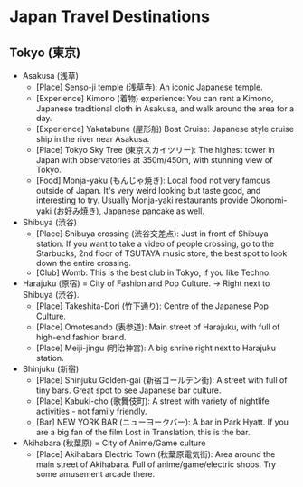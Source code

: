 # Japan Travel Destinations

## Tokyo (東京)
- Asakusa (浅草) 
  - [Place] Senso-ji temple (浅草寺): An iconic Japanese temple. 
  - [Experience] Kimono (着物) experience: You can rent a Kimono, Japanese traditional cloth in Asakusa, and walk around the area for a day. 
  - [Experience] Yakatabune (屋形船) Boat Cruise: Japanese style cruise ship in the river near Asakusa. 
  - [Place] Tokyo Sky Tree (東京スカイツリー): The highest tower in Japan with observatories at 350m/450m, with stunning view of Tokyo. 
  - [Food] Monja-yaku (もんじゃ焼き): Local food not very famous outside of Japan. It's very weird looking but taste good, and interesting to try. Usually Monja-yaki restaurants provide Okonomi-yaki (お好み焼き), Japanese pancake as well. 
- Shibuya (渋谷)
  - [Place] Shibuya crossing (渋谷交差点): Just in front of Shibuya station. If you want to take a video of people crossing, go to the Starbucks, 2nd floor of TSUTAYA music store, the best spot to look down the entire crossing. 
  - [Club] Womb: This is the best club in Tokyo, if you like Techno. 
- Harajuku (原宿) = City of Fashion and Pop Culture. -> Right next to Shibuya (渋谷). 
  - [Place] Takeshita-Dori (竹下通り): Centre of the Japanese Pop Culture. 
  - [Place] Omotesando (表参道): Main street of Harajuku, with full of high-end fashion brand. 
  - [Place] Meiji-jingu (明治神宮): A big shrine right next to Harajuku station.
- Shinjuku (新宿)
  - [Place] Shinjuku Golden-gai (新宿ゴールデン街): A street with full of tiny bars. Great spot to see Japanese bar culture. 
  - [Place] Kabuki-cho (歌舞伎町): A street with variety of nightlife activities - not family friendly. 
  - [Bar] NEW YORK BAR (ニューヨークバー): A bar in Park Hyatt. If you are a big fan of the film Lost in Translation, this is the bar. 
- Akihabara (秋葉原) = City of Anime/Game culture
  - [Place] Akihabara Electric Town (秋葉原電気街): Area around the main street of Akihabara. Full of anime/game/electric shops. Try some amusement arcade there. 

